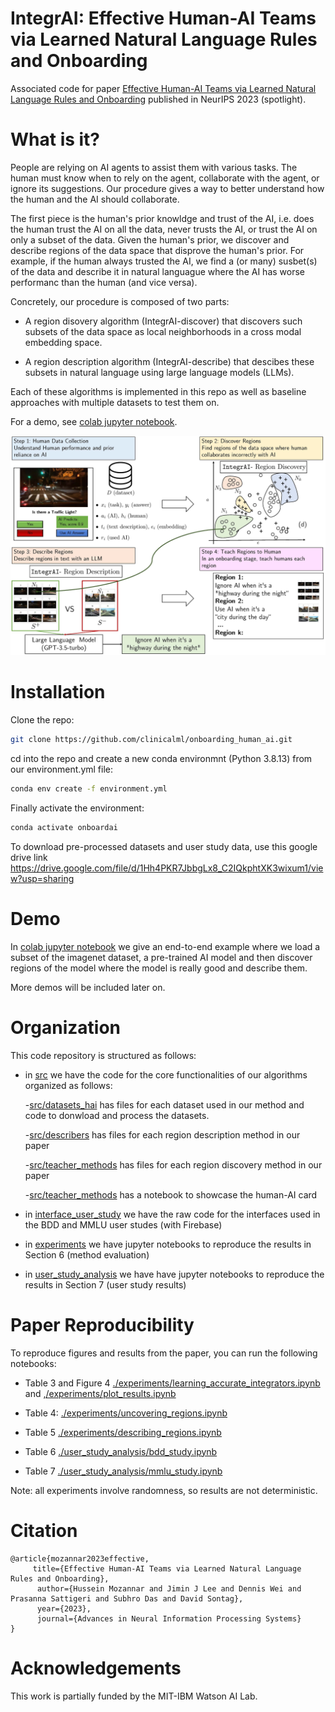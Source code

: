 # IntegrAI: Effective Human-AI Teams via Learned Natural Language Rules and Onboarding


Associated code for paper [Effective Human-AI Teams via Learned Natural Language Rules and Onboarding](https://arxiv.org/abs/2311.01007)   published in NeurIPS 2023 (spotlight). 


# What is it?


People are relying on AI agents to assist them with various tasks. The human must know when to
rely on the agent, collaborate with the agent, or ignore its suggestions. Our procedure gives a way to better understand how the human and the AI should collaborate.


The first piece is the human's prior knowldge and trust of the AI, i.e. does the human trust the AI on all the data, never trusts the AI, or trust the AI on only a subset of the data. Given the human's prior, we discover and describe regions of the data space that disprove the human's prior. For example, if the human always trusted the AI, we find a (or many) susbet(s) of the data and describe it in natural languague where the AI has worse performanc than the human (and vice versa).


Concretely, our procedure is composed of two parts:

- A region disovery algorithm (IntegrAI-discover) that discovers such subsets of the data space as local neighborhoods in a cross modal embedding space.

- A region description algorithm (IntegrAI-describe) that descibes these subsets in natural language using large language models (LLMs).

Each of these algorithms is implemented in this repo as well as baseline approaches with multiple datasets to test them on.

For a demo, see [colab jupyter notebook](https://colab.research.google.com/drive/1tKBkRQ1zupD-LzDHwBER_1FAtlCs2Ct6?usp=sharing).

![Overview of IntegrAI procedure](figure1_teach.jpg)


# Installation

Clone the repo:
```bash
git clone https://github.com/clinicalml/onboarding_human_ai.git
```

cd into the repo and create a new conda environmnt (Python 3.8.13) from our environment.yml file:

```bash
conda env create -f environment.yml
```

Finally activate the environment:
```bash
conda activate onboardai
```

To download pre-processed datasets and user study data, use this google drive link https://drive.google.com/file/d/1Hh4PKR7JbbgLx8_C2IQkphtXK3wixum1/view?usp=sharing


# Demo


In [colab jupyter notebook](https://colab.research.google.com/drive/1tKBkRQ1zupD-LzDHwBER_1FAtlCs2Ct6?usp=sharing) we give an end-to-end example where we load a subset of the imagenet dataset, a pre-trained AI model and then discover regions of the model where the model is really good and describe them.

More demos will be included later on.


# Organization

This code repository is structured as follows:

- in [src](src) we have the code for the core functionalities of our algorithms organized as follows:

    -[src/datasets_hai](src/datasets_hai) has files for each dataset used in our method and code to donwload and process the datasets.
    
    -[src/describers](src/describers) has files for each region description method in our paper
    
    -[src/teacher_methods](src/teacher_methods) has files for each region discovery method in our paper
    
    -[src/teacher_methods](src/human_ai_card) has a notebook to showcase the human-AI card
    
- in [interface_user_study](interface_user_study) we have the raw code for the interfaces used in the BDD and MMLU user studes (with Firebase)

- in [experiments](experiments) we have jupyter notebooks to reproduce the results in Section 6 (method evaluation)

- in [user_study_analysis](user_study_analysis) we have  have jupyter notebooks to reproduce the results in Section 7 (user study results)




# Paper Reproducibility 

To reproduce figures and results from the paper, you can run the following notebooks:

- Table 3 and Figure 4 [./experiments/learning_accurate_integrators.ipynb](./experiments/learning_accurate_integrators.ipynb) and [,/experiments/plot_results.ipynb](./experiments/plot_results.ipynb)

- Table 4: [./experiments/uncovering_regions.ipynb](./experiments/uncovering_regions.ipynb)

- Table 5 [./experiments/describing_regions.ipynb](./experiments/describing_regions.ipynb)

- Table 6 [./user_study_analysis/bdd_study.ipynb](./user_study_analysis/bdd_study.ipynb)

- Table 7 [./user_study_analysis/mmlu_study.ipynb](./user_study_analysis/mmlu_study.ipynb)

Note: all experiments involve randomness, so results are not deterministic. 

# Citation

```
@article{mozannar2023effective,
     title={Effective Human-AI Teams via Learned Natural Language Rules and Onboarding}, 
      author={Hussein Mozannar and Jimin J Lee and Dennis Wei and Prasanna Sattigeri and Subhro Das and David Sontag},
      year={2023},
      journal={Advances in Neural Information Processing Systems}
}
```

# Acknowledgements

This work is partially funded by the MIT-IBM Watson AI Lab.

